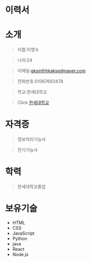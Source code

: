 <!-- Heading -->
# 이력서 

<!-- Heading -->
# 소개 

>이름:이명수

>나이:24

>이메일:gksmfrhkakse@naver.com

>전화번호:01067693478

>학교:한세대학교
<!--Link -->
>Click [한세대학교](https://portal.hansei.ac.kr/)


<!-- Heading -->
# 자격증 

>정보처리기능사

>전기기능사

<!--Heading -->
# 학력 

>한세대학교졸업

<!-- Heading -->
# 보유기술  

<!-- Bulleet list -->
* HTML
* CSS
* JavaScript
* Python
* java
* React
* Node.js

